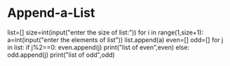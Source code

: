 # Append-a-List

list=[]
size=int(input("enter the size of list:"))
for i in range(1,size+1):
    a=int(input("enter the elements of list"))
    list.append(a)
even=[]
odd=[]
for j in list:
    if j%2==0:
        even.append(j)
        print("list of even",even)
    else:
        odd.append(j)
        print("list of odd",odd)
